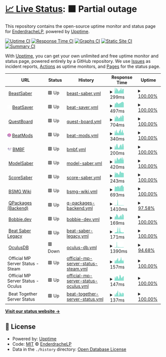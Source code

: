 # [📈 Live Status](https://EnderdracheLP.github.io/Beat-Saber-Uptime/): <!--live status--> **🟧 Partial outage**

This repository contains the open-source uptime monitor and status page for [EnderdracheLP](https://EnderdracheLP.github.io/Beat-Saber-Uptime/), powered by [Upptime](https://github.com/upptime/upptime).

[![Uptime CI](https://github.com/EnderdracheLP/Beat-Saber-Uptime/workflows/Uptime%20CI/badge.svg)](https://github.com/EnderdracheLP/Beat-Saber-Uptime/actions?query=workflow%3A%22Uptime+CI%22)
[![Response Time CI](https://github.com/EnderdracheLP/Beat-Saber-Uptime/workflows/Response%20Time%20CI/badge.svg)](https://github.com/EnderdracheLP/Beat-Saber-Uptime/actions?query=workflow%3A%22Response+Time+CI%22)
[![Graphs CI](https://github.com/EnderdracheLP/Beat-Saber-Uptime/workflows/Graphs%20CI/badge.svg)](https://github.com/EnderdracheLP/Beat-Saber-Uptime/actions?query=workflow%3A%22Graphs+CI%22)
[![Static Site CI](https://github.com/EnderdracheLP/Beat-Saber-Uptime/workflows/Static%20Site%20CI/badge.svg)](https://github.com/EnderdracheLP/Beat-Saber-Uptime/actions?query=workflow%3A%22Static+Site+CI%22)
[![Summary CI](https://github.com/EnderdracheLP/Beat-Saber-Uptime/workflows/Summary%20CI/badge.svg)](https://github.com/EnderdracheLP/Beat-Saber-Uptime/actions?query=workflow%3A%22Summary+CI%22)

With [Upptime](https://upptime.js.org), you can get your own unlimited and free uptime monitor and status page, powered entirely by a GitHub repository. We use [Issues](https://github.com/EnderdracheLP/Beat-Saber-Uptime/issues) as incident reports, [Actions](https://github.com/EnderdracheLP/Beat-Saber-Uptime/actions) as uptime monitors, and [Pages](https://EnderdracheLP.github.io/Beat-Saber-Uptime) for the status page.

<!--start: status pages-->
<!-- This summary is generated by Upptime (https://github.com/upptime/upptime) -->
<!-- Do not edit this manually, your changes will be overwritten -->
<!-- prettier-ignore -->
| URL | Status | History | Response Time | Uptime |
| --- | ------ | ------- | ------------- | ------ |
| <img alt="" src="https://bsaber.com/wp-content/uploads/2018/07/cropped-Beastsaber-Site-Icon-300x300.png" height="13"> [BeastSaber](https://bsaber.com) | 🟩 Up | [beast-saber.yml](https://github.com/EnderdracheLP/Beat-Saber-Uptime/commits/HEAD/history/beast-saber.yml) | <details><summary><img alt="Response time graph" src="./graphs/beast-saber/response-time-week.png" height="20"> 299ms</summary><br><a href="https://status.elp.quest/history/beast-saber"><img alt="Response time 412" src="https://img.shields.io/endpoint?url=https%3A%2F%2Fraw.githubusercontent.com%2FEnderdracheLP%2FBeat-Saber-Uptime%2FHEAD%2Fapi%2Fbeast-saber%2Fresponse-time.json"></a><br><a href="https://status.elp.quest/history/beast-saber"><img alt="24-hour response time 345" src="https://img.shields.io/endpoint?url=https%3A%2F%2Fraw.githubusercontent.com%2FEnderdracheLP%2FBeat-Saber-Uptime%2FHEAD%2Fapi%2Fbeast-saber%2Fresponse-time-day.json"></a><br><a href="https://status.elp.quest/history/beast-saber"><img alt="7-day response time 299" src="https://img.shields.io/endpoint?url=https%3A%2F%2Fraw.githubusercontent.com%2FEnderdracheLP%2FBeat-Saber-Uptime%2FHEAD%2Fapi%2Fbeast-saber%2Fresponse-time-week.json"></a><br><a href="https://status.elp.quest/history/beast-saber"><img alt="30-day response time 276" src="https://img.shields.io/endpoint?url=https%3A%2F%2Fraw.githubusercontent.com%2FEnderdracheLP%2FBeat-Saber-Uptime%2FHEAD%2Fapi%2Fbeast-saber%2Fresponse-time-month.json"></a><br><a href="https://status.elp.quest/history/beast-saber"><img alt="1-year response time 413" src="https://img.shields.io/endpoint?url=https%3A%2F%2Fraw.githubusercontent.com%2FEnderdracheLP%2FBeat-Saber-Uptime%2FHEAD%2Fapi%2Fbeast-saber%2Fresponse-time-year.json"></a></details> | <details><summary><a href="https://status.elp.quest/history/beast-saber">100.00%</a></summary><a href="https://status.elp.quest/history/beast-saber"><img alt="All-time uptime 99.90%" src="https://img.shields.io/endpoint?url=https%3A%2F%2Fraw.githubusercontent.com%2FEnderdracheLP%2FBeat-Saber-Uptime%2FHEAD%2Fapi%2Fbeast-saber%2Fuptime.json"></a><br><a href="https://status.elp.quest/history/beast-saber"><img alt="24-hour uptime 100.00%" src="https://img.shields.io/endpoint?url=https%3A%2F%2Fraw.githubusercontent.com%2FEnderdracheLP%2FBeat-Saber-Uptime%2FHEAD%2Fapi%2Fbeast-saber%2Fuptime-day.json"></a><br><a href="https://status.elp.quest/history/beast-saber"><img alt="7-day uptime 100.00%" src="https://img.shields.io/endpoint?url=https%3A%2F%2Fraw.githubusercontent.com%2FEnderdracheLP%2FBeat-Saber-Uptime%2FHEAD%2Fapi%2Fbeast-saber%2Fuptime-week.json"></a><br><a href="https://status.elp.quest/history/beast-saber"><img alt="30-day uptime 100.00%" src="https://img.shields.io/endpoint?url=https%3A%2F%2Fraw.githubusercontent.com%2FEnderdracheLP%2FBeat-Saber-Uptime%2FHEAD%2Fapi%2Fbeast-saber%2Fuptime-month.json"></a><br><a href="https://status.elp.quest/history/beast-saber"><img alt="1-year uptime 99.90%" src="https://img.shields.io/endpoint?url=https%3A%2F%2Fraw.githubusercontent.com%2FEnderdracheLP%2FBeat-Saber-Uptime%2FHEAD%2Fapi%2Fbeast-saber%2Fuptime-year.json"></a></details>
| <img alt="" src="https://raw.githubusercontent.com/EnderdracheLP/Beat-Saber-Uptime/master/assets/BeatSaverLogoCube.png" height="13"> [BeatSaver](https://beatsaver.com) | 🟩 Up | [beat-saver.yml](https://github.com/EnderdracheLP/Beat-Saber-Uptime/commits/HEAD/history/beat-saver.yml) | <details><summary><img alt="Response time graph" src="./graphs/beat-saver/response-time-week.png" height="20"> 497ms</summary><br><a href="https://status.elp.quest/history/beat-saver"><img alt="Response time 545" src="https://img.shields.io/endpoint?url=https%3A%2F%2Fraw.githubusercontent.com%2FEnderdracheLP%2FBeat-Saber-Uptime%2FHEAD%2Fapi%2Fbeat-saver%2Fresponse-time.json"></a><br><a href="https://status.elp.quest/history/beat-saver"><img alt="24-hour response time 537" src="https://img.shields.io/endpoint?url=https%3A%2F%2Fraw.githubusercontent.com%2FEnderdracheLP%2FBeat-Saber-Uptime%2FHEAD%2Fapi%2Fbeat-saver%2Fresponse-time-day.json"></a><br><a href="https://status.elp.quest/history/beat-saver"><img alt="7-day response time 497" src="https://img.shields.io/endpoint?url=https%3A%2F%2Fraw.githubusercontent.com%2FEnderdracheLP%2FBeat-Saber-Uptime%2FHEAD%2Fapi%2Fbeat-saver%2Fresponse-time-week.json"></a><br><a href="https://status.elp.quest/history/beat-saver"><img alt="30-day response time 518" src="https://img.shields.io/endpoint?url=https%3A%2F%2Fraw.githubusercontent.com%2FEnderdracheLP%2FBeat-Saber-Uptime%2FHEAD%2Fapi%2Fbeat-saver%2Fresponse-time-month.json"></a><br><a href="https://status.elp.quest/history/beat-saver"><img alt="1-year response time 563" src="https://img.shields.io/endpoint?url=https%3A%2F%2Fraw.githubusercontent.com%2FEnderdracheLP%2FBeat-Saber-Uptime%2FHEAD%2Fapi%2Fbeat-saver%2Fresponse-time-year.json"></a></details> | <details><summary><a href="https://status.elp.quest/history/beat-saver">100.00%</a></summary><a href="https://status.elp.quest/history/beat-saver"><img alt="All-time uptime 99.80%" src="https://img.shields.io/endpoint?url=https%3A%2F%2Fraw.githubusercontent.com%2FEnderdracheLP%2FBeat-Saber-Uptime%2FHEAD%2Fapi%2Fbeat-saver%2Fuptime.json"></a><br><a href="https://status.elp.quest/history/beat-saver"><img alt="24-hour uptime 100.00%" src="https://img.shields.io/endpoint?url=https%3A%2F%2Fraw.githubusercontent.com%2FEnderdracheLP%2FBeat-Saber-Uptime%2FHEAD%2Fapi%2Fbeat-saver%2Fuptime-day.json"></a><br><a href="https://status.elp.quest/history/beat-saver"><img alt="7-day uptime 100.00%" src="https://img.shields.io/endpoint?url=https%3A%2F%2Fraw.githubusercontent.com%2FEnderdracheLP%2FBeat-Saber-Uptime%2FHEAD%2Fapi%2Fbeat-saver%2Fuptime-week.json"></a><br><a href="https://status.elp.quest/history/beat-saver"><img alt="30-day uptime 100.00%" src="https://img.shields.io/endpoint?url=https%3A%2F%2Fraw.githubusercontent.com%2FEnderdracheLP%2FBeat-Saber-Uptime%2FHEAD%2Fapi%2Fbeat-saver%2Fuptime-month.json"></a><br><a href="https://status.elp.quest/history/beat-saver"><img alt="1-year uptime 99.96%" src="https://img.shields.io/endpoint?url=https%3A%2F%2Fraw.githubusercontent.com%2FEnderdracheLP%2FBeat-Saber-Uptime%2FHEAD%2Fapi%2Fbeat-saver%2Fuptime-year.json"></a></details>
| <img alt="" src="https://www.questmodding.com/icon.png" height="13"> [QuestBoard](https://www.questmodding.com) | 🟩 Up | [quest-board.yml](https://github.com/EnderdracheLP/Beat-Saber-Uptime/commits/HEAD/history/quest-board.yml) | <details><summary><img alt="Response time graph" src="./graphs/quest-board/response-time-week.png" height="20"> 704ms</summary><br><a href="https://status.elp.quest/history/quest-board"><img alt="Response time 739" src="https://img.shields.io/endpoint?url=https%3A%2F%2Fraw.githubusercontent.com%2FEnderdracheLP%2FBeat-Saber-Uptime%2FHEAD%2Fapi%2Fquest-board%2Fresponse-time.json"></a><br><a href="https://status.elp.quest/history/quest-board"><img alt="24-hour response time 854" src="https://img.shields.io/endpoint?url=https%3A%2F%2Fraw.githubusercontent.com%2FEnderdracheLP%2FBeat-Saber-Uptime%2FHEAD%2Fapi%2Fquest-board%2Fresponse-time-day.json"></a><br><a href="https://status.elp.quest/history/quest-board"><img alt="7-day response time 704" src="https://img.shields.io/endpoint?url=https%3A%2F%2Fraw.githubusercontent.com%2FEnderdracheLP%2FBeat-Saber-Uptime%2FHEAD%2Fapi%2Fquest-board%2Fresponse-time-week.json"></a><br><a href="https://status.elp.quest/history/quest-board"><img alt="30-day response time 642" src="https://img.shields.io/endpoint?url=https%3A%2F%2Fraw.githubusercontent.com%2FEnderdracheLP%2FBeat-Saber-Uptime%2FHEAD%2Fapi%2Fquest-board%2Fresponse-time-month.json"></a><br><a href="https://status.elp.quest/history/quest-board"><img alt="1-year response time 734" src="https://img.shields.io/endpoint?url=https%3A%2F%2Fraw.githubusercontent.com%2FEnderdracheLP%2FBeat-Saber-Uptime%2FHEAD%2Fapi%2Fquest-board%2Fresponse-time-year.json"></a></details> | <details><summary><a href="https://status.elp.quest/history/quest-board">100.00%</a></summary><a href="https://status.elp.quest/history/quest-board"><img alt="All-time uptime 99.97%" src="https://img.shields.io/endpoint?url=https%3A%2F%2Fraw.githubusercontent.com%2FEnderdracheLP%2FBeat-Saber-Uptime%2FHEAD%2Fapi%2Fquest-board%2Fuptime.json"></a><br><a href="https://status.elp.quest/history/quest-board"><img alt="24-hour uptime 100.00%" src="https://img.shields.io/endpoint?url=https%3A%2F%2Fraw.githubusercontent.com%2FEnderdracheLP%2FBeat-Saber-Uptime%2FHEAD%2Fapi%2Fquest-board%2Fuptime-day.json"></a><br><a href="https://status.elp.quest/history/quest-board"><img alt="7-day uptime 100.00%" src="https://img.shields.io/endpoint?url=https%3A%2F%2Fraw.githubusercontent.com%2FEnderdracheLP%2FBeat-Saber-Uptime%2FHEAD%2Fapi%2Fquest-board%2Fuptime-week.json"></a><br><a href="https://status.elp.quest/history/quest-board"><img alt="30-day uptime 100.00%" src="https://img.shields.io/endpoint?url=https%3A%2F%2Fraw.githubusercontent.com%2FEnderdracheLP%2FBeat-Saber-Uptime%2FHEAD%2Fapi%2Fquest-board%2Fuptime-month.json"></a><br><a href="https://status.elp.quest/history/quest-board"><img alt="1-year uptime 99.95%" src="https://img.shields.io/endpoint?url=https%3A%2F%2Fraw.githubusercontent.com%2FEnderdracheLP%2FBeat-Saber-Uptime%2FHEAD%2Fapi%2Fquest-board%2Fuptime-year.json"></a></details>
| <img alt="" src="https://raw.githubusercontent.com/EnderdracheLP/Beat-Saber-Uptime/master/assets/BeatModsLogo.png" height="13"> [BeatMods](https://beatmods.com/) | 🟩 Up | [beat-mods.yml](https://github.com/EnderdracheLP/Beat-Saber-Uptime/commits/HEAD/history/beat-mods.yml) | <details><summary><img alt="Response time graph" src="./graphs/beat-mods/response-time-week.png" height="20"> 340ms</summary><br><a href="https://status.elp.quest/history/beat-mods"><img alt="Response time 309" src="https://img.shields.io/endpoint?url=https%3A%2F%2Fraw.githubusercontent.com%2FEnderdracheLP%2FBeat-Saber-Uptime%2FHEAD%2Fapi%2Fbeat-mods%2Fresponse-time.json"></a><br><a href="https://status.elp.quest/history/beat-mods"><img alt="24-hour response time 228" src="https://img.shields.io/endpoint?url=https%3A%2F%2Fraw.githubusercontent.com%2FEnderdracheLP%2FBeat-Saber-Uptime%2FHEAD%2Fapi%2Fbeat-mods%2Fresponse-time-day.json"></a><br><a href="https://status.elp.quest/history/beat-mods"><img alt="7-day response time 340" src="https://img.shields.io/endpoint?url=https%3A%2F%2Fraw.githubusercontent.com%2FEnderdracheLP%2FBeat-Saber-Uptime%2FHEAD%2Fapi%2Fbeat-mods%2Fresponse-time-week.json"></a><br><a href="https://status.elp.quest/history/beat-mods"><img alt="30-day response time 345" src="https://img.shields.io/endpoint?url=https%3A%2F%2Fraw.githubusercontent.com%2FEnderdracheLP%2FBeat-Saber-Uptime%2FHEAD%2Fapi%2Fbeat-mods%2Fresponse-time-month.json"></a><br><a href="https://status.elp.quest/history/beat-mods"><img alt="1-year response time 309" src="https://img.shields.io/endpoint?url=https%3A%2F%2Fraw.githubusercontent.com%2FEnderdracheLP%2FBeat-Saber-Uptime%2FHEAD%2Fapi%2Fbeat-mods%2Fresponse-time-year.json"></a></details> | <details><summary><a href="https://status.elp.quest/history/beat-mods">100.00%</a></summary><a href="https://status.elp.quest/history/beat-mods"><img alt="All-time uptime 99.88%" src="https://img.shields.io/endpoint?url=https%3A%2F%2Fraw.githubusercontent.com%2FEnderdracheLP%2FBeat-Saber-Uptime%2FHEAD%2Fapi%2Fbeat-mods%2Fuptime.json"></a><br><a href="https://status.elp.quest/history/beat-mods"><img alt="24-hour uptime 100.00%" src="https://img.shields.io/endpoint?url=https%3A%2F%2Fraw.githubusercontent.com%2FEnderdracheLP%2FBeat-Saber-Uptime%2FHEAD%2Fapi%2Fbeat-mods%2Fuptime-day.json"></a><br><a href="https://status.elp.quest/history/beat-mods"><img alt="7-day uptime 100.00%" src="https://img.shields.io/endpoint?url=https%3A%2F%2Fraw.githubusercontent.com%2FEnderdracheLP%2FBeat-Saber-Uptime%2FHEAD%2Fapi%2Fbeat-mods%2Fuptime-week.json"></a><br><a href="https://status.elp.quest/history/beat-mods"><img alt="30-day uptime 100.00%" src="https://img.shields.io/endpoint?url=https%3A%2F%2Fraw.githubusercontent.com%2FEnderdracheLP%2FBeat-Saber-Uptime%2FHEAD%2Fapi%2Fbeat-mods%2Fuptime-month.json"></a><br><a href="https://status.elp.quest/history/beat-mods"><img alt="1-year uptime 99.80%" src="https://img.shields.io/endpoint?url=https%3A%2F%2Fraw.githubusercontent.com%2FEnderdracheLP%2FBeat-Saber-Uptime%2FHEAD%2Fapi%2Fbeat-mods%2Fuptime-year.json"></a></details>
| <img alt="" src="https://raw.githubusercontent.com/EnderdracheLP/Beat-Saber-Uptime/master/assets/BMBF_Icon.png" height="13"> [BMBF](https://bmbf.dev) | 🟩 Up | [bmbf.yml](https://github.com/EnderdracheLP/Beat-Saber-Uptime/commits/HEAD/history/bmbf.yml) | <details><summary><img alt="Response time graph" src="./graphs/bmbf/response-time-week.png" height="20"> 200ms</summary><br><a href="https://status.elp.quest/history/bmbf"><img alt="Response time 214" src="https://img.shields.io/endpoint?url=https%3A%2F%2Fraw.githubusercontent.com%2FEnderdracheLP%2FBeat-Saber-Uptime%2FHEAD%2Fapi%2Fbmbf%2Fresponse-time.json"></a><br><a href="https://status.elp.quest/history/bmbf"><img alt="24-hour response time 234" src="https://img.shields.io/endpoint?url=https%3A%2F%2Fraw.githubusercontent.com%2FEnderdracheLP%2FBeat-Saber-Uptime%2FHEAD%2Fapi%2Fbmbf%2Fresponse-time-day.json"></a><br><a href="https://status.elp.quest/history/bmbf"><img alt="7-day response time 200" src="https://img.shields.io/endpoint?url=https%3A%2F%2Fraw.githubusercontent.com%2FEnderdracheLP%2FBeat-Saber-Uptime%2FHEAD%2Fapi%2Fbmbf%2Fresponse-time-week.json"></a><br><a href="https://status.elp.quest/history/bmbf"><img alt="30-day response time 188" src="https://img.shields.io/endpoint?url=https%3A%2F%2Fraw.githubusercontent.com%2FEnderdracheLP%2FBeat-Saber-Uptime%2FHEAD%2Fapi%2Fbmbf%2Fresponse-time-month.json"></a><br><a href="https://status.elp.quest/history/bmbf"><img alt="1-year response time 196" src="https://img.shields.io/endpoint?url=https%3A%2F%2Fraw.githubusercontent.com%2FEnderdracheLP%2FBeat-Saber-Uptime%2FHEAD%2Fapi%2Fbmbf%2Fresponse-time-year.json"></a></details> | <details><summary><a href="https://status.elp.quest/history/bmbf">100.00%</a></summary><a href="https://status.elp.quest/history/bmbf"><img alt="All-time uptime 91.87%" src="https://img.shields.io/endpoint?url=https%3A%2F%2Fraw.githubusercontent.com%2FEnderdracheLP%2FBeat-Saber-Uptime%2FHEAD%2Fapi%2Fbmbf%2Fuptime.json"></a><br><a href="https://status.elp.quest/history/bmbf"><img alt="24-hour uptime 100.00%" src="https://img.shields.io/endpoint?url=https%3A%2F%2Fraw.githubusercontent.com%2FEnderdracheLP%2FBeat-Saber-Uptime%2FHEAD%2Fapi%2Fbmbf%2Fuptime-day.json"></a><br><a href="https://status.elp.quest/history/bmbf"><img alt="7-day uptime 100.00%" src="https://img.shields.io/endpoint?url=https%3A%2F%2Fraw.githubusercontent.com%2FEnderdracheLP%2FBeat-Saber-Uptime%2FHEAD%2Fapi%2Fbmbf%2Fuptime-week.json"></a><br><a href="https://status.elp.quest/history/bmbf"><img alt="30-day uptime 100.00%" src="https://img.shields.io/endpoint?url=https%3A%2F%2Fraw.githubusercontent.com%2FEnderdracheLP%2FBeat-Saber-Uptime%2FHEAD%2Fapi%2Fbmbf%2Fuptime-month.json"></a><br><a href="https://status.elp.quest/history/bmbf"><img alt="1-year uptime 85.12%" src="https://img.shields.io/endpoint?url=https%3A%2F%2Fraw.githubusercontent.com%2FEnderdracheLP%2FBeat-Saber-Uptime%2FHEAD%2Fapi%2Fbmbf%2Fuptime-year.json"></a></details>
| <img alt="" src="https://modelsaber.com/resources/manifest/icon-512.png" height="13"> [ModelSaber](https://modelsaber.com) | 🟩 Up | [model-saber.yml](https://github.com/EnderdracheLP/Beat-Saber-Uptime/commits/HEAD/history/model-saber.yml) | <details><summary><img alt="Response time graph" src="./graphs/model-saber/response-time-week.png" height="20"> 420ms</summary><br><a href="https://status.elp.quest/history/model-saber"><img alt="Response time 379" src="https://img.shields.io/endpoint?url=https%3A%2F%2Fraw.githubusercontent.com%2FEnderdracheLP%2FBeat-Saber-Uptime%2FHEAD%2Fapi%2Fmodel-saber%2Fresponse-time.json"></a><br><a href="https://status.elp.quest/history/model-saber"><img alt="24-hour response time 402" src="https://img.shields.io/endpoint?url=https%3A%2F%2Fraw.githubusercontent.com%2FEnderdracheLP%2FBeat-Saber-Uptime%2FHEAD%2Fapi%2Fmodel-saber%2Fresponse-time-day.json"></a><br><a href="https://status.elp.quest/history/model-saber"><img alt="7-day response time 420" src="https://img.shields.io/endpoint?url=https%3A%2F%2Fraw.githubusercontent.com%2FEnderdracheLP%2FBeat-Saber-Uptime%2FHEAD%2Fapi%2Fmodel-saber%2Fresponse-time-week.json"></a><br><a href="https://status.elp.quest/history/model-saber"><img alt="30-day response time 410" src="https://img.shields.io/endpoint?url=https%3A%2F%2Fraw.githubusercontent.com%2FEnderdracheLP%2FBeat-Saber-Uptime%2FHEAD%2Fapi%2Fmodel-saber%2Fresponse-time-month.json"></a><br><a href="https://status.elp.quest/history/model-saber"><img alt="1-year response time 387" src="https://img.shields.io/endpoint?url=https%3A%2F%2Fraw.githubusercontent.com%2FEnderdracheLP%2FBeat-Saber-Uptime%2FHEAD%2Fapi%2Fmodel-saber%2Fresponse-time-year.json"></a></details> | <details><summary><a href="https://status.elp.quest/history/model-saber">100.00%</a></summary><a href="https://status.elp.quest/history/model-saber"><img alt="All-time uptime 99.94%" src="https://img.shields.io/endpoint?url=https%3A%2F%2Fraw.githubusercontent.com%2FEnderdracheLP%2FBeat-Saber-Uptime%2FHEAD%2Fapi%2Fmodel-saber%2Fuptime.json"></a><br><a href="https://status.elp.quest/history/model-saber"><img alt="24-hour uptime 100.00%" src="https://img.shields.io/endpoint?url=https%3A%2F%2Fraw.githubusercontent.com%2FEnderdracheLP%2FBeat-Saber-Uptime%2FHEAD%2Fapi%2Fmodel-saber%2Fuptime-day.json"></a><br><a href="https://status.elp.quest/history/model-saber"><img alt="7-day uptime 100.00%" src="https://img.shields.io/endpoint?url=https%3A%2F%2Fraw.githubusercontent.com%2FEnderdracheLP%2FBeat-Saber-Uptime%2FHEAD%2Fapi%2Fmodel-saber%2Fuptime-week.json"></a><br><a href="https://status.elp.quest/history/model-saber"><img alt="30-day uptime 100.00%" src="https://img.shields.io/endpoint?url=https%3A%2F%2Fraw.githubusercontent.com%2FEnderdracheLP%2FBeat-Saber-Uptime%2FHEAD%2Fapi%2Fmodel-saber%2Fuptime-month.json"></a><br><a href="https://status.elp.quest/history/model-saber"><img alt="1-year uptime 99.91%" src="https://img.shields.io/endpoint?url=https%3A%2F%2Fraw.githubusercontent.com%2FEnderdracheLP%2FBeat-Saber-Uptime%2FHEAD%2Fapi%2Fmodel-saber%2Fuptime-year.json"></a></details>
| <img alt="" src="https://scoresaber.com/imports/images/logo.ico" height="13"> [ScoreSaber](https://scoresaber.com) | 🟩 Up | [score-saber.yml](https://github.com/EnderdracheLP/Beat-Saber-Uptime/commits/HEAD/history/score-saber.yml) | <details><summary><img alt="Response time graph" src="./graphs/score-saber/response-time-week.png" height="20"> 243ms</summary><br><a href="https://status.elp.quest/history/score-saber"><img alt="Response time 254" src="https://img.shields.io/endpoint?url=https%3A%2F%2Fraw.githubusercontent.com%2FEnderdracheLP%2FBeat-Saber-Uptime%2FHEAD%2Fapi%2Fscore-saber%2Fresponse-time.json"></a><br><a href="https://status.elp.quest/history/score-saber"><img alt="24-hour response time 243" src="https://img.shields.io/endpoint?url=https%3A%2F%2Fraw.githubusercontent.com%2FEnderdracheLP%2FBeat-Saber-Uptime%2FHEAD%2Fapi%2Fscore-saber%2Fresponse-time-day.json"></a><br><a href="https://status.elp.quest/history/score-saber"><img alt="7-day response time 243" src="https://img.shields.io/endpoint?url=https%3A%2F%2Fraw.githubusercontent.com%2FEnderdracheLP%2FBeat-Saber-Uptime%2FHEAD%2Fapi%2Fscore-saber%2Fresponse-time-week.json"></a><br><a href="https://status.elp.quest/history/score-saber"><img alt="30-day response time 241" src="https://img.shields.io/endpoint?url=https%3A%2F%2Fraw.githubusercontent.com%2FEnderdracheLP%2FBeat-Saber-Uptime%2FHEAD%2Fapi%2Fscore-saber%2Fresponse-time-month.json"></a><br><a href="https://status.elp.quest/history/score-saber"><img alt="1-year response time 259" src="https://img.shields.io/endpoint?url=https%3A%2F%2Fraw.githubusercontent.com%2FEnderdracheLP%2FBeat-Saber-Uptime%2FHEAD%2Fapi%2Fscore-saber%2Fresponse-time-year.json"></a></details> | <details><summary><a href="https://status.elp.quest/history/score-saber">100.00%</a></summary><a href="https://status.elp.quest/history/score-saber"><img alt="All-time uptime 99.92%" src="https://img.shields.io/endpoint?url=https%3A%2F%2Fraw.githubusercontent.com%2FEnderdracheLP%2FBeat-Saber-Uptime%2FHEAD%2Fapi%2Fscore-saber%2Fuptime.json"></a><br><a href="https://status.elp.quest/history/score-saber"><img alt="24-hour uptime 100.00%" src="https://img.shields.io/endpoint?url=https%3A%2F%2Fraw.githubusercontent.com%2FEnderdracheLP%2FBeat-Saber-Uptime%2FHEAD%2Fapi%2Fscore-saber%2Fuptime-day.json"></a><br><a href="https://status.elp.quest/history/score-saber"><img alt="7-day uptime 100.00%" src="https://img.shields.io/endpoint?url=https%3A%2F%2Fraw.githubusercontent.com%2FEnderdracheLP%2FBeat-Saber-Uptime%2FHEAD%2Fapi%2Fscore-saber%2Fuptime-week.json"></a><br><a href="https://status.elp.quest/history/score-saber"><img alt="30-day uptime 100.00%" src="https://img.shields.io/endpoint?url=https%3A%2F%2Fraw.githubusercontent.com%2FEnderdracheLP%2FBeat-Saber-Uptime%2FHEAD%2Fapi%2Fscore-saber%2Fuptime-month.json"></a><br><a href="https://status.elp.quest/history/score-saber"><img alt="1-year uptime 99.89%" src="https://img.shields.io/endpoint?url=https%3A%2F%2Fraw.githubusercontent.com%2FEnderdracheLP%2FBeat-Saber-Uptime%2FHEAD%2Fapi%2Fscore-saber%2Fuptime-year.json"></a></details>
| <img alt="" src="https://bsmg.wiki/favicon.png" height="13"> [BSMG Wiki](https://bsmg.wiki) | 🟩 Up | [bsmg-wiki.yml](https://github.com/EnderdracheLP/Beat-Saber-Uptime/commits/HEAD/history/bsmg-wiki.yml) | <details><summary><img alt="Response time graph" src="./graphs/bsmg-wiki/response-time-week.png" height="20"> 693ms</summary><br><a href="https://status.elp.quest/history/bsmg-wiki"><img alt="Response time 592" src="https://img.shields.io/endpoint?url=https%3A%2F%2Fraw.githubusercontent.com%2FEnderdracheLP%2FBeat-Saber-Uptime%2FHEAD%2Fapi%2Fbsmg-wiki%2Fresponse-time.json"></a><br><a href="https://status.elp.quest/history/bsmg-wiki"><img alt="24-hour response time 667" src="https://img.shields.io/endpoint?url=https%3A%2F%2Fraw.githubusercontent.com%2FEnderdracheLP%2FBeat-Saber-Uptime%2FHEAD%2Fapi%2Fbsmg-wiki%2Fresponse-time-day.json"></a><br><a href="https://status.elp.quest/history/bsmg-wiki"><img alt="7-day response time 693" src="https://img.shields.io/endpoint?url=https%3A%2F%2Fraw.githubusercontent.com%2FEnderdracheLP%2FBeat-Saber-Uptime%2FHEAD%2Fapi%2Fbsmg-wiki%2Fresponse-time-week.json"></a><br><a href="https://status.elp.quest/history/bsmg-wiki"><img alt="30-day response time 660" src="https://img.shields.io/endpoint?url=https%3A%2F%2Fraw.githubusercontent.com%2FEnderdracheLP%2FBeat-Saber-Uptime%2FHEAD%2Fapi%2Fbsmg-wiki%2Fresponse-time-month.json"></a><br><a href="https://status.elp.quest/history/bsmg-wiki"><img alt="1-year response time 593" src="https://img.shields.io/endpoint?url=https%3A%2F%2Fraw.githubusercontent.com%2FEnderdracheLP%2FBeat-Saber-Uptime%2FHEAD%2Fapi%2Fbsmg-wiki%2Fresponse-time-year.json"></a></details> | <details><summary><a href="https://status.elp.quest/history/bsmg-wiki">100.00%</a></summary><a href="https://status.elp.quest/history/bsmg-wiki"><img alt="All-time uptime 99.80%" src="https://img.shields.io/endpoint?url=https%3A%2F%2Fraw.githubusercontent.com%2FEnderdracheLP%2FBeat-Saber-Uptime%2FHEAD%2Fapi%2Fbsmg-wiki%2Fuptime.json"></a><br><a href="https://status.elp.quest/history/bsmg-wiki"><img alt="24-hour uptime 100.00%" src="https://img.shields.io/endpoint?url=https%3A%2F%2Fraw.githubusercontent.com%2FEnderdracheLP%2FBeat-Saber-Uptime%2FHEAD%2Fapi%2Fbsmg-wiki%2Fuptime-day.json"></a><br><a href="https://status.elp.quest/history/bsmg-wiki"><img alt="7-day uptime 100.00%" src="https://img.shields.io/endpoint?url=https%3A%2F%2Fraw.githubusercontent.com%2FEnderdracheLP%2FBeat-Saber-Uptime%2FHEAD%2Fapi%2Fbsmg-wiki%2Fuptime-week.json"></a><br><a href="https://status.elp.quest/history/bsmg-wiki"><img alt="30-day uptime 100.00%" src="https://img.shields.io/endpoint?url=https%3A%2F%2Fraw.githubusercontent.com%2FEnderdracheLP%2FBeat-Saber-Uptime%2FHEAD%2Fapi%2Fbsmg-wiki%2Fuptime-month.json"></a><br><a href="https://status.elp.quest/history/bsmg-wiki"><img alt="1-year uptime 99.65%" src="https://img.shields.io/endpoint?url=https%3A%2F%2Fraw.githubusercontent.com%2FEnderdracheLP%2FBeat-Saber-Uptime%2FHEAD%2Fapi%2Fbsmg-wiki%2Fuptime-year.json"></a></details>
| <img alt="" src="https://icons.duckduckgo.com/ip3/qpackages.com.ico" height="13"> [QPackages (Backend)](https://qpackages.com/) | 🟩 Up | [q-packages-backend.yml](https://github.com/EnderdracheLP/Beat-Saber-Uptime/commits/HEAD/history/q-packages-backend.yml) | <details><summary><img alt="Response time graph" src="./graphs/q-packages-backend/response-time-week.png" height="20"> 1410ms</summary><br><a href="https://status.elp.quest/history/q-packages-backend"><img alt="Response time 642" src="https://img.shields.io/endpoint?url=https%3A%2F%2Fraw.githubusercontent.com%2FEnderdracheLP%2FBeat-Saber-Uptime%2FHEAD%2Fapi%2Fq-packages-backend%2Fresponse-time.json"></a><br><a href="https://status.elp.quest/history/q-packages-backend"><img alt="24-hour response time 621" src="https://img.shields.io/endpoint?url=https%3A%2F%2Fraw.githubusercontent.com%2FEnderdracheLP%2FBeat-Saber-Uptime%2FHEAD%2Fapi%2Fq-packages-backend%2Fresponse-time-day.json"></a><br><a href="https://status.elp.quest/history/q-packages-backend"><img alt="7-day response time 1410" src="https://img.shields.io/endpoint?url=https%3A%2F%2Fraw.githubusercontent.com%2FEnderdracheLP%2FBeat-Saber-Uptime%2FHEAD%2Fapi%2Fq-packages-backend%2Fresponse-time-week.json"></a><br><a href="https://status.elp.quest/history/q-packages-backend"><img alt="30-day response time 833" src="https://img.shields.io/endpoint?url=https%3A%2F%2Fraw.githubusercontent.com%2FEnderdracheLP%2FBeat-Saber-Uptime%2FHEAD%2Fapi%2Fq-packages-backend%2Fresponse-time-month.json"></a><br><a href="https://status.elp.quest/history/q-packages-backend"><img alt="1-year response time 630" src="https://img.shields.io/endpoint?url=https%3A%2F%2Fraw.githubusercontent.com%2FEnderdracheLP%2FBeat-Saber-Uptime%2FHEAD%2Fapi%2Fq-packages-backend%2Fresponse-time-year.json"></a></details> | <details><summary><a href="https://status.elp.quest/history/q-packages-backend">97.58%</a></summary><a href="https://status.elp.quest/history/q-packages-backend"><img alt="All-time uptime 99.66%" src="https://img.shields.io/endpoint?url=https%3A%2F%2Fraw.githubusercontent.com%2FEnderdracheLP%2FBeat-Saber-Uptime%2FHEAD%2Fapi%2Fq-packages-backend%2Fuptime.json"></a><br><a href="https://status.elp.quest/history/q-packages-backend"><img alt="24-hour uptime 100.00%" src="https://img.shields.io/endpoint?url=https%3A%2F%2Fraw.githubusercontent.com%2FEnderdracheLP%2FBeat-Saber-Uptime%2FHEAD%2Fapi%2Fq-packages-backend%2Fuptime-day.json"></a><br><a href="https://status.elp.quest/history/q-packages-backend"><img alt="7-day uptime 97.58%" src="https://img.shields.io/endpoint?url=https%3A%2F%2Fraw.githubusercontent.com%2FEnderdracheLP%2FBeat-Saber-Uptime%2FHEAD%2Fapi%2Fq-packages-backend%2Fuptime-week.json"></a><br><a href="https://status.elp.quest/history/q-packages-backend"><img alt="30-day uptime 99.21%" src="https://img.shields.io/endpoint?url=https%3A%2F%2Fraw.githubusercontent.com%2FEnderdracheLP%2FBeat-Saber-Uptime%2FHEAD%2Fapi%2Fq-packages-backend%2Fuptime-month.json"></a><br><a href="https://status.elp.quest/history/q-packages-backend"><img alt="1-year uptime 99.67%" src="https://img.shields.io/endpoint?url=https%3A%2F%2Fraw.githubusercontent.com%2FEnderdracheLP%2FBeat-Saber-Uptime%2FHEAD%2Fapi%2Fq-packages-backend%2Fuptime-year.json"></a></details>
| <img alt="" src="https://bobbie.dev/favicon.ico" height="13"> [Bobbie.dev](https://bobbie.dev/) | 🟩 Up | [bobbie-dev.yml](https://github.com/EnderdracheLP/Beat-Saber-Uptime/commits/HEAD/history/bobbie-dev.yml) | <details><summary><img alt="Response time graph" src="./graphs/bobbie-dev/response-time-week.png" height="20"> 169ms</summary><br><a href="https://status.elp.quest/history/bobbie-dev"><img alt="Response time 173" src="https://img.shields.io/endpoint?url=https%3A%2F%2Fraw.githubusercontent.com%2FEnderdracheLP%2FBeat-Saber-Uptime%2FHEAD%2Fapi%2Fbobbie-dev%2Fresponse-time.json"></a><br><a href="https://status.elp.quest/history/bobbie-dev"><img alt="24-hour response time 205" src="https://img.shields.io/endpoint?url=https%3A%2F%2Fraw.githubusercontent.com%2FEnderdracheLP%2FBeat-Saber-Uptime%2FHEAD%2Fapi%2Fbobbie-dev%2Fresponse-time-day.json"></a><br><a href="https://status.elp.quest/history/bobbie-dev"><img alt="7-day response time 169" src="https://img.shields.io/endpoint?url=https%3A%2F%2Fraw.githubusercontent.com%2FEnderdracheLP%2FBeat-Saber-Uptime%2FHEAD%2Fapi%2Fbobbie-dev%2Fresponse-time-week.json"></a><br><a href="https://status.elp.quest/history/bobbie-dev"><img alt="30-day response time 165" src="https://img.shields.io/endpoint?url=https%3A%2F%2Fraw.githubusercontent.com%2FEnderdracheLP%2FBeat-Saber-Uptime%2FHEAD%2Fapi%2Fbobbie-dev%2Fresponse-time-month.json"></a><br><a href="https://status.elp.quest/history/bobbie-dev"><img alt="1-year response time 173" src="https://img.shields.io/endpoint?url=https%3A%2F%2Fraw.githubusercontent.com%2FEnderdracheLP%2FBeat-Saber-Uptime%2FHEAD%2Fapi%2Fbobbie-dev%2Fresponse-time-year.json"></a></details> | <details><summary><a href="https://status.elp.quest/history/bobbie-dev">100.00%</a></summary><a href="https://status.elp.quest/history/bobbie-dev"><img alt="All-time uptime 99.97%" src="https://img.shields.io/endpoint?url=https%3A%2F%2Fraw.githubusercontent.com%2FEnderdracheLP%2FBeat-Saber-Uptime%2FHEAD%2Fapi%2Fbobbie-dev%2Fuptime.json"></a><br><a href="https://status.elp.quest/history/bobbie-dev"><img alt="24-hour uptime 100.00%" src="https://img.shields.io/endpoint?url=https%3A%2F%2Fraw.githubusercontent.com%2FEnderdracheLP%2FBeat-Saber-Uptime%2FHEAD%2Fapi%2Fbobbie-dev%2Fuptime-day.json"></a><br><a href="https://status.elp.quest/history/bobbie-dev"><img alt="7-day uptime 100.00%" src="https://img.shields.io/endpoint?url=https%3A%2F%2Fraw.githubusercontent.com%2FEnderdracheLP%2FBeat-Saber-Uptime%2FHEAD%2Fapi%2Fbobbie-dev%2Fuptime-week.json"></a><br><a href="https://status.elp.quest/history/bobbie-dev"><img alt="30-day uptime 100.00%" src="https://img.shields.io/endpoint?url=https%3A%2F%2Fraw.githubusercontent.com%2FEnderdracheLP%2FBeat-Saber-Uptime%2FHEAD%2Fapi%2Fbobbie-dev%2Fuptime-month.json"></a><br><a href="https://status.elp.quest/history/bobbie-dev"><img alt="1-year uptime 99.95%" src="https://img.shields.io/endpoint?url=https%3A%2F%2Fraw.githubusercontent.com%2FEnderdracheLP%2FBeat-Saber-Uptime%2FHEAD%2Fapi%2Fbobbie-dev%2Fuptime-year.json"></a></details>
| <img alt="" src="https://bslegacy.com/img/block.png" height="13"> [Beat Saber Legacy](https://bslegacy.com) | 🟩 Up | [beat-saber-legacy.yml](https://github.com/EnderdracheLP/Beat-Saber-Uptime/commits/HEAD/history/beat-saber-legacy.yml) | <details><summary><img alt="Response time graph" src="./graphs/beat-saber-legacy/response-time-week.png" height="20"> 171ms</summary><br><a href="https://status.elp.quest/history/beat-saber-legacy"><img alt="Response time 346" src="https://img.shields.io/endpoint?url=https%3A%2F%2Fraw.githubusercontent.com%2FEnderdracheLP%2FBeat-Saber-Uptime%2FHEAD%2Fapi%2Fbeat-saber-legacy%2Fresponse-time.json"></a><br><a href="https://status.elp.quest/history/beat-saber-legacy"><img alt="24-hour response time 104" src="https://img.shields.io/endpoint?url=https%3A%2F%2Fraw.githubusercontent.com%2FEnderdracheLP%2FBeat-Saber-Uptime%2FHEAD%2Fapi%2Fbeat-saber-legacy%2Fresponse-time-day.json"></a><br><a href="https://status.elp.quest/history/beat-saber-legacy"><img alt="7-day response time 171" src="https://img.shields.io/endpoint?url=https%3A%2F%2Fraw.githubusercontent.com%2FEnderdracheLP%2FBeat-Saber-Uptime%2FHEAD%2Fapi%2Fbeat-saber-legacy%2Fresponse-time-week.json"></a><br><a href="https://status.elp.quest/history/beat-saber-legacy"><img alt="30-day response time 159" src="https://img.shields.io/endpoint?url=https%3A%2F%2Fraw.githubusercontent.com%2FEnderdracheLP%2FBeat-Saber-Uptime%2FHEAD%2Fapi%2Fbeat-saber-legacy%2Fresponse-time-month.json"></a><br><a href="https://status.elp.quest/history/beat-saber-legacy"><img alt="1-year response time 349" src="https://img.shields.io/endpoint?url=https%3A%2F%2Fraw.githubusercontent.com%2FEnderdracheLP%2FBeat-Saber-Uptime%2FHEAD%2Fapi%2Fbeat-saber-legacy%2Fresponse-time-year.json"></a></details> | <details><summary><a href="https://status.elp.quest/history/beat-saber-legacy">100.00%</a></summary><a href="https://status.elp.quest/history/beat-saber-legacy"><img alt="All-time uptime 99.90%" src="https://img.shields.io/endpoint?url=https%3A%2F%2Fraw.githubusercontent.com%2FEnderdracheLP%2FBeat-Saber-Uptime%2FHEAD%2Fapi%2Fbeat-saber-legacy%2Fuptime.json"></a><br><a href="https://status.elp.quest/history/beat-saber-legacy"><img alt="24-hour uptime 100.00%" src="https://img.shields.io/endpoint?url=https%3A%2F%2Fraw.githubusercontent.com%2FEnderdracheLP%2FBeat-Saber-Uptime%2FHEAD%2Fapi%2Fbeat-saber-legacy%2Fuptime-day.json"></a><br><a href="https://status.elp.quest/history/beat-saber-legacy"><img alt="7-day uptime 100.00%" src="https://img.shields.io/endpoint?url=https%3A%2F%2Fraw.githubusercontent.com%2FEnderdracheLP%2FBeat-Saber-Uptime%2FHEAD%2Fapi%2Fbeat-saber-legacy%2Fuptime-week.json"></a><br><a href="https://status.elp.quest/history/beat-saber-legacy"><img alt="30-day uptime 100.00%" src="https://img.shields.io/endpoint?url=https%3A%2F%2Fraw.githubusercontent.com%2FEnderdracheLP%2FBeat-Saber-Uptime%2FHEAD%2Fapi%2Fbeat-saber-legacy%2Fuptime-month.json"></a><br><a href="https://status.elp.quest/history/beat-saber-legacy"><img alt="1-year uptime 99.90%" src="https://img.shields.io/endpoint?url=https%3A%2F%2Fraw.githubusercontent.com%2FEnderdracheLP%2FBeat-Saber-Uptime%2FHEAD%2Fapi%2Fbeat-saber-legacy%2Fuptime-year.json"></a></details>
| <img alt="" src="https://oculusdb.rui2015.me/favicon.ico" height="13"> [OculusDB](https://oculusdb.rui2015.me/) | 🟥 Down | [oculus-db.yml](https://github.com/EnderdracheLP/Beat-Saber-Uptime/commits/HEAD/history/oculus-db.yml) | <details><summary><img alt="Response time graph" src="./graphs/oculus-db/response-time-week.png" height="20"> 1390ms</summary><br><a href="https://status.elp.quest/history/oculus-db"><img alt="Response time 1037" src="https://img.shields.io/endpoint?url=https%3A%2F%2Fraw.githubusercontent.com%2FEnderdracheLP%2FBeat-Saber-Uptime%2FHEAD%2Fapi%2Foculus-db%2Fresponse-time.json"></a><br><a href="https://status.elp.quest/history/oculus-db"><img alt="24-hour response time 835" src="https://img.shields.io/endpoint?url=https%3A%2F%2Fraw.githubusercontent.com%2FEnderdracheLP%2FBeat-Saber-Uptime%2FHEAD%2Fapi%2Foculus-db%2Fresponse-time-day.json"></a><br><a href="https://status.elp.quest/history/oculus-db"><img alt="7-day response time 1390" src="https://img.shields.io/endpoint?url=https%3A%2F%2Fraw.githubusercontent.com%2FEnderdracheLP%2FBeat-Saber-Uptime%2FHEAD%2Fapi%2Foculus-db%2Fresponse-time-week.json"></a><br><a href="https://status.elp.quest/history/oculus-db"><img alt="30-day response time 1111" src="https://img.shields.io/endpoint?url=https%3A%2F%2Fraw.githubusercontent.com%2FEnderdracheLP%2FBeat-Saber-Uptime%2FHEAD%2Fapi%2Foculus-db%2Fresponse-time-month.json"></a><br><a href="https://status.elp.quest/history/oculus-db"><img alt="1-year response time 1037" src="https://img.shields.io/endpoint?url=https%3A%2F%2Fraw.githubusercontent.com%2FEnderdracheLP%2FBeat-Saber-Uptime%2FHEAD%2Fapi%2Foculus-db%2Fresponse-time-year.json"></a></details> | <details><summary><a href="https://status.elp.quest/history/oculus-db">94.68%</a></summary><a href="https://status.elp.quest/history/oculus-db"><img alt="All-time uptime 98.12%" src="https://img.shields.io/endpoint?url=https%3A%2F%2Fraw.githubusercontent.com%2FEnderdracheLP%2FBeat-Saber-Uptime%2FHEAD%2Fapi%2Foculus-db%2Fuptime.json"></a><br><a href="https://status.elp.quest/history/oculus-db"><img alt="24-hour uptime 96.00%" src="https://img.shields.io/endpoint?url=https%3A%2F%2Fraw.githubusercontent.com%2FEnderdracheLP%2FBeat-Saber-Uptime%2FHEAD%2Fapi%2Foculus-db%2Fuptime-day.json"></a><br><a href="https://status.elp.quest/history/oculus-db"><img alt="7-day uptime 94.68%" src="https://img.shields.io/endpoint?url=https%3A%2F%2Fraw.githubusercontent.com%2FEnderdracheLP%2FBeat-Saber-Uptime%2FHEAD%2Fapi%2Foculus-db%2Fuptime-week.json"></a><br><a href="https://status.elp.quest/history/oculus-db"><img alt="30-day uptime 97.41%" src="https://img.shields.io/endpoint?url=https%3A%2F%2Fraw.githubusercontent.com%2FEnderdracheLP%2FBeat-Saber-Uptime%2FHEAD%2Fapi%2Foculus-db%2Fuptime-month.json"></a><br><a href="https://status.elp.quest/history/oculus-db"><img alt="1-year uptime 98.12%" src="https://img.shields.io/endpoint?url=https%3A%2F%2Fraw.githubusercontent.com%2FEnderdracheLP%2FBeat-Saber-Uptime%2FHEAD%2Fapi%2Foculus-db%2Fuptime-year.json"></a></details>
| <img alt="" src="https://beatsaber.com/images/favicon/favicon.ico" height="13"> Official MP Server Status - Steam | 🟩 Up | [official-mp-server-status-steam.yml](https://github.com/EnderdracheLP/Beat-Saber-Uptime/commits/HEAD/history/official-mp-server-status-steam.yml) | <details><summary><img alt="Response time graph" src="./graphs/official-mp-server-status-steam/response-time-week.png" height="20"> 157ms</summary><br><a href="https://status.elp.quest/history/official-mp-server-status-steam"><img alt="Response time 160" src="https://img.shields.io/endpoint?url=https%3A%2F%2Fraw.githubusercontent.com%2FEnderdracheLP%2FBeat-Saber-Uptime%2FHEAD%2Fapi%2Fofficial-mp-server-status-steam%2Fresponse-time.json"></a><br><a href="https://status.elp.quest/history/official-mp-server-status-steam"><img alt="24-hour response time 141" src="https://img.shields.io/endpoint?url=https%3A%2F%2Fraw.githubusercontent.com%2FEnderdracheLP%2FBeat-Saber-Uptime%2FHEAD%2Fapi%2Fofficial-mp-server-status-steam%2Fresponse-time-day.json"></a><br><a href="https://status.elp.quest/history/official-mp-server-status-steam"><img alt="7-day response time 157" src="https://img.shields.io/endpoint?url=https%3A%2F%2Fraw.githubusercontent.com%2FEnderdracheLP%2FBeat-Saber-Uptime%2FHEAD%2Fapi%2Fofficial-mp-server-status-steam%2Fresponse-time-week.json"></a><br><a href="https://status.elp.quest/history/official-mp-server-status-steam"><img alt="30-day response time 146" src="https://img.shields.io/endpoint?url=https%3A%2F%2Fraw.githubusercontent.com%2FEnderdracheLP%2FBeat-Saber-Uptime%2FHEAD%2Fapi%2Fofficial-mp-server-status-steam%2Fresponse-time-month.json"></a><br><a href="https://status.elp.quest/history/official-mp-server-status-steam"><img alt="1-year response time 163" src="https://img.shields.io/endpoint?url=https%3A%2F%2Fraw.githubusercontent.com%2FEnderdracheLP%2FBeat-Saber-Uptime%2FHEAD%2Fapi%2Fofficial-mp-server-status-steam%2Fresponse-time-year.json"></a></details> | <details><summary><a href="https://status.elp.quest/history/official-mp-server-status-steam">100.00%</a></summary><a href="https://status.elp.quest/history/official-mp-server-status-steam"><img alt="All-time uptime 99.97%" src="https://img.shields.io/endpoint?url=https%3A%2F%2Fraw.githubusercontent.com%2FEnderdracheLP%2FBeat-Saber-Uptime%2FHEAD%2Fapi%2Fofficial-mp-server-status-steam%2Fuptime.json"></a><br><a href="https://status.elp.quest/history/official-mp-server-status-steam"><img alt="24-hour uptime 100.00%" src="https://img.shields.io/endpoint?url=https%3A%2F%2Fraw.githubusercontent.com%2FEnderdracheLP%2FBeat-Saber-Uptime%2FHEAD%2Fapi%2Fofficial-mp-server-status-steam%2Fuptime-day.json"></a><br><a href="https://status.elp.quest/history/official-mp-server-status-steam"><img alt="7-day uptime 100.00%" src="https://img.shields.io/endpoint?url=https%3A%2F%2Fraw.githubusercontent.com%2FEnderdracheLP%2FBeat-Saber-Uptime%2FHEAD%2Fapi%2Fofficial-mp-server-status-steam%2Fuptime-week.json"></a><br><a href="https://status.elp.quest/history/official-mp-server-status-steam"><img alt="30-day uptime 100.00%" src="https://img.shields.io/endpoint?url=https%3A%2F%2Fraw.githubusercontent.com%2FEnderdracheLP%2FBeat-Saber-Uptime%2FHEAD%2Fapi%2Fofficial-mp-server-status-steam%2Fuptime-month.json"></a><br><a href="https://status.elp.quest/history/official-mp-server-status-steam"><img alt="1-year uptime 100.00%" src="https://img.shields.io/endpoint?url=https%3A%2F%2Fraw.githubusercontent.com%2FEnderdracheLP%2FBeat-Saber-Uptime%2FHEAD%2Fapi%2Fofficial-mp-server-status-steam%2Fuptime-year.json"></a></details>
| <img alt="" src="https://beatsaber.com/images/favicon/favicon.ico" height="13"> Official MP Server Status - Oculus | 🟩 Up | [official-mp-server-status-oculus.yml](https://github.com/EnderdracheLP/Beat-Saber-Uptime/commits/HEAD/history/official-mp-server-status-oculus.yml) | <details><summary><img alt="Response time graph" src="./graphs/official-mp-server-status-oculus/response-time-week.png" height="20"> 147ms</summary><br><a href="https://status.elp.quest/history/official-mp-server-status-oculus"><img alt="Response time 158" src="https://img.shields.io/endpoint?url=https%3A%2F%2Fraw.githubusercontent.com%2FEnderdracheLP%2FBeat-Saber-Uptime%2FHEAD%2Fapi%2Fofficial-mp-server-status-oculus%2Fresponse-time.json"></a><br><a href="https://status.elp.quest/history/official-mp-server-status-oculus"><img alt="24-hour response time 174" src="https://img.shields.io/endpoint?url=https%3A%2F%2Fraw.githubusercontent.com%2FEnderdracheLP%2FBeat-Saber-Uptime%2FHEAD%2Fapi%2Fofficial-mp-server-status-oculus%2Fresponse-time-day.json"></a><br><a href="https://status.elp.quest/history/official-mp-server-status-oculus"><img alt="7-day response time 147" src="https://img.shields.io/endpoint?url=https%3A%2F%2Fraw.githubusercontent.com%2FEnderdracheLP%2FBeat-Saber-Uptime%2FHEAD%2Fapi%2Fofficial-mp-server-status-oculus%2Fresponse-time-week.json"></a><br><a href="https://status.elp.quest/history/official-mp-server-status-oculus"><img alt="30-day response time 140" src="https://img.shields.io/endpoint?url=https%3A%2F%2Fraw.githubusercontent.com%2FEnderdracheLP%2FBeat-Saber-Uptime%2FHEAD%2Fapi%2Fofficial-mp-server-status-oculus%2Fresponse-time-month.json"></a><br><a href="https://status.elp.quest/history/official-mp-server-status-oculus"><img alt="1-year response time 160" src="https://img.shields.io/endpoint?url=https%3A%2F%2Fraw.githubusercontent.com%2FEnderdracheLP%2FBeat-Saber-Uptime%2FHEAD%2Fapi%2Fofficial-mp-server-status-oculus%2Fresponse-time-year.json"></a></details> | <details><summary><a href="https://status.elp.quest/history/official-mp-server-status-oculus">100.00%</a></summary><a href="https://status.elp.quest/history/official-mp-server-status-oculus"><img alt="All-time uptime 99.97%" src="https://img.shields.io/endpoint?url=https%3A%2F%2Fraw.githubusercontent.com%2FEnderdracheLP%2FBeat-Saber-Uptime%2FHEAD%2Fapi%2Fofficial-mp-server-status-oculus%2Fuptime.json"></a><br><a href="https://status.elp.quest/history/official-mp-server-status-oculus"><img alt="24-hour uptime 100.00%" src="https://img.shields.io/endpoint?url=https%3A%2F%2Fraw.githubusercontent.com%2FEnderdracheLP%2FBeat-Saber-Uptime%2FHEAD%2Fapi%2Fofficial-mp-server-status-oculus%2Fuptime-day.json"></a><br><a href="https://status.elp.quest/history/official-mp-server-status-oculus"><img alt="7-day uptime 100.00%" src="https://img.shields.io/endpoint?url=https%3A%2F%2Fraw.githubusercontent.com%2FEnderdracheLP%2FBeat-Saber-Uptime%2FHEAD%2Fapi%2Fofficial-mp-server-status-oculus%2Fuptime-week.json"></a><br><a href="https://status.elp.quest/history/official-mp-server-status-oculus"><img alt="30-day uptime 100.00%" src="https://img.shields.io/endpoint?url=https%3A%2F%2Fraw.githubusercontent.com%2FEnderdracheLP%2FBeat-Saber-Uptime%2FHEAD%2Fapi%2Fofficial-mp-server-status-oculus%2Fuptime-month.json"></a><br><a href="https://status.elp.quest/history/official-mp-server-status-oculus"><img alt="1-year uptime 100.00%" src="https://img.shields.io/endpoint?url=https%3A%2F%2Fraw.githubusercontent.com%2FEnderdracheLP%2FBeat-Saber-Uptime%2FHEAD%2Fapi%2Fofficial-mp-server-status-oculus%2Fuptime-year.json"></a></details>
| <img alt="" src="https://cdn.discordapp.com/avatars/782351281985552466/3357bcf464313696ae7ac380afbe9fa1.png" height="13"> Beat Together Server Status | 🟩 Up | [beat-together-server-status.yml](https://github.com/EnderdracheLP/Beat-Saber-Uptime/commits/HEAD/history/beat-together-server-status.yml) | <details><summary><img alt="Response time graph" src="./graphs/beat-together-server-status/response-time-week.png" height="20"> 137ms</summary><br><a href="https://status.elp.quest/history/beat-together-server-status"><img alt="Response time 139" src="https://img.shields.io/endpoint?url=https%3A%2F%2Fraw.githubusercontent.com%2FEnderdracheLP%2FBeat-Saber-Uptime%2FHEAD%2Fapi%2Fbeat-together-server-status%2Fresponse-time.json"></a><br><a href="https://status.elp.quest/history/beat-together-server-status"><img alt="24-hour response time 151" src="https://img.shields.io/endpoint?url=https%3A%2F%2Fraw.githubusercontent.com%2FEnderdracheLP%2FBeat-Saber-Uptime%2FHEAD%2Fapi%2Fbeat-together-server-status%2Fresponse-time-day.json"></a><br><a href="https://status.elp.quest/history/beat-together-server-status"><img alt="7-day response time 137" src="https://img.shields.io/endpoint?url=https%3A%2F%2Fraw.githubusercontent.com%2FEnderdracheLP%2FBeat-Saber-Uptime%2FHEAD%2Fapi%2Fbeat-together-server-status%2Fresponse-time-week.json"></a><br><a href="https://status.elp.quest/history/beat-together-server-status"><img alt="30-day response time 148" src="https://img.shields.io/endpoint?url=https%3A%2F%2Fraw.githubusercontent.com%2FEnderdracheLP%2FBeat-Saber-Uptime%2FHEAD%2Fapi%2Fbeat-together-server-status%2Fresponse-time-month.json"></a><br><a href="https://status.elp.quest/history/beat-together-server-status"><img alt="1-year response time 140" src="https://img.shields.io/endpoint?url=https%3A%2F%2Fraw.githubusercontent.com%2FEnderdracheLP%2FBeat-Saber-Uptime%2FHEAD%2Fapi%2Fbeat-together-server-status%2Fresponse-time-year.json"></a></details> | <details><summary><a href="https://status.elp.quest/history/beat-together-server-status">100.00%</a></summary><a href="https://status.elp.quest/history/beat-together-server-status"><img alt="All-time uptime 99.97%" src="https://img.shields.io/endpoint?url=https%3A%2F%2Fraw.githubusercontent.com%2FEnderdracheLP%2FBeat-Saber-Uptime%2FHEAD%2Fapi%2Fbeat-together-server-status%2Fuptime.json"></a><br><a href="https://status.elp.quest/history/beat-together-server-status"><img alt="24-hour uptime 100.00%" src="https://img.shields.io/endpoint?url=https%3A%2F%2Fraw.githubusercontent.com%2FEnderdracheLP%2FBeat-Saber-Uptime%2FHEAD%2Fapi%2Fbeat-together-server-status%2Fuptime-day.json"></a><br><a href="https://status.elp.quest/history/beat-together-server-status"><img alt="7-day uptime 100.00%" src="https://img.shields.io/endpoint?url=https%3A%2F%2Fraw.githubusercontent.com%2FEnderdracheLP%2FBeat-Saber-Uptime%2FHEAD%2Fapi%2Fbeat-together-server-status%2Fuptime-week.json"></a><br><a href="https://status.elp.quest/history/beat-together-server-status"><img alt="30-day uptime 100.00%" src="https://img.shields.io/endpoint?url=https%3A%2F%2Fraw.githubusercontent.com%2FEnderdracheLP%2FBeat-Saber-Uptime%2FHEAD%2Fapi%2Fbeat-together-server-status%2Fuptime-month.json"></a><br><a href="https://status.elp.quest/history/beat-together-server-status"><img alt="1-year uptime 99.95%" src="https://img.shields.io/endpoint?url=https%3A%2F%2Fraw.githubusercontent.com%2FEnderdracheLP%2FBeat-Saber-Uptime%2FHEAD%2Fapi%2Fbeat-together-server-status%2Fuptime-year.json"></a></details>

<!--end: status pages-->

[**Visit our status website →**](https://EnderdracheLP.github.io/Beat-Saber-Uptime/)

## 📄 License

- Powered by: [Upptime](https://github.com/upptime/upptime)
- Code: [MIT](./LICENSE) © [EnderdracheLP](https://EnderdracheLP.github.io/Beat-Saber-Uptime/)
- Data in the `./history` directory: [Open Database License](https://opendatacommons.org/licenses/odbl/1-0/)
